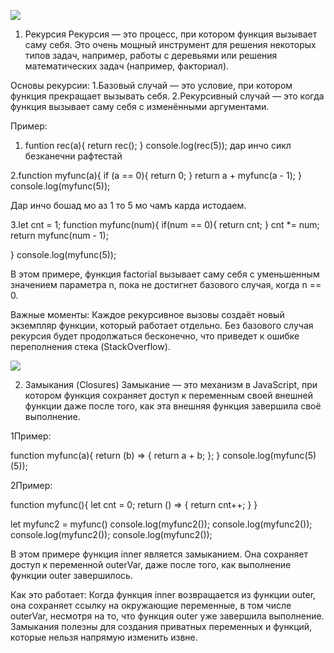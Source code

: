   ![](https://encrypted-tbn0.gstatic.com/images?q=tbn:ANd9GcR7V0ZWHzn6CrMf5t71unYQecWuheco_NK1pQ&s)

  1. Рекурсия
Рекурсия — это процесс, при котором функция вызывает саму себя. Это очень мощный инструмент для решения некоторых типов задач, например, работы с деревьями или решения математических задач (например, факториал).

Основы рекурсии:
1.Базовый случай — это условие, при котором функция прекращает вызывать себя.
2.Рекурсивный случай — это когда функция вызывает саму себя с изменёнными аргументами.

Пример:
1. funtion rec(a){
return rec();
}
console.log(rec(5));
дар инчо сикл безканечни рафтестай

2.function myfunc(a){
    if (a == 0){
        return 0;
    }
    return a + myfunc(a - 1);
}
console.log(myfunc(5));

Дар инчо бошад мо аз 1 то 5 мо чамъ карда истодаем.

3.let cnt = 1;
 function myfunc(num){
 if(num == 0){
   return cnt;
 }
 cnt *= num;
 return myfunc(num - 1);

 }
 console.log(myfunc(5));


В этом примере, функция factorial вызывает саму себя с уменьшенным значением параметра n, пока не достигнет базового случая, когда n == 0.

Важные моменты:
Каждое рекурсивное вызовы создаёт новый экземпляр функции, который работает отдельно.
Без базового случая рекурсия будет продолжаться бесконечно, что приведет к ошибке переполнения стека (StackOverflow).

![](https://articles.geekster.in/wp-content/uploads/2024/06/Closure-in-JavaScript.jpg)

2. Замыкания (Closures)
Замыкание — это механизм в JavaScript, при котором функция сохраняет доступ к переменным своей внешней функции даже после того, как эта внешняя функция завершила своё выполнение.

1Пример:

function myfunc(a){
    return (b) => {
        return a + b;
    };
}
console.log(myfunc(5)(5));


2Пример:

function myfunc(){
   let cnt = 0;
   return () => {
     return cnt++;
   }
 }

 let myfunc2 = myfunc()
 console.log(myfunc2());
 console.log(myfunc2());
 console.log(myfunc2());
 console.log(myfunc2());

В этом примере функция inner является замыканием. Она сохраняет доступ к переменной outerVar, даже после того, как выполнение функции outer завершилось.

Как это работает:
Когда функция inner возвращается из функции outer, она сохраняет ссылку на окружающие переменные, в том числе outerVar, несмотря на то, что функция outer уже завершила выполнение.
Замыкания полезны для создания приватных переменных и функций, которые нельзя напрямую изменить извне.


